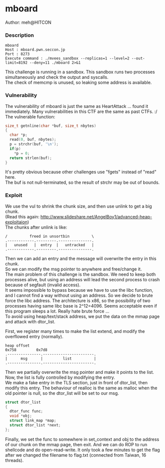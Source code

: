 # mboard

Author: meh@HITCON  

### Description  
```
mboard
Host : mboard.pwn.seccon.jp
Port : 8273
Execute command : ./mvees_sandbox --replicas=1 --level=2 --out-limit=8192 --deny=11 ./mboard 2>&1
```
This challenge is running in a sandbox. This sandbox runs two processes simultaneously and check the output and syscalls.  
The check of memcmp is unused, so leaking some address is available.  

### Vulnerability  

The vulnerability of mboard is just the same as HeartAttack ... found it immediately. Many vulnerabilities in this CTF are the same as past CTFs. :/  
The vulnerable function:
```c
size_t getnline(char *buf, size_t nbytes)
{
  char *p;
  read(0, buf, nbytes);
  p = strchr(buf, '\n');
  if(p)
    *p = 0;
  return strlen(buf);
}
```
It's pretty obvious because other challenges use "fgets" instead of "read" here.  
The buf is not null-terminated, so the result of strchr may be out of bounds.  

### Exploit  

We use the vul to shrink the chunk size, and then use unlink to get a big chunk.  
(Read this again: http://www.slideshare.net/AngelBoy1/advanced-heap-exploitaion)  
The chunks after unlink is like:  
```  
/          freed in unsortbin          \
.------------.---------.---------------.
|   unused   |  entry  |   untracked   |
.------------.---------.---------------.
```  
Then we can add an entry and the message will overwrite the entry in this chunk.  
So we can modify the msg pointer to anywhere and free/change it.  
The main problem of this challenge is the sandbox. We need to keep both processes alive, but using an address will lead the second process to crash because of segfault (invalid access).  
It seems impossible to bypass because we have to use the libc function, and I cannot find a way without using an address. So we decide to brute force the libc address. The architecture is x86, so the possibility of two processes having same libc base is 2^12=4096. Seems acceptable even if this program sleeps a lot. Really hate brute force ...  
To avoid using heap/text/stack address, we put the data on the mmap page and attack with dtor_list.  

First, we register many times to make the list extend, and modify the overflowed entry (normally).  
```  
heap offset
0x758         0x7d8 
.---------------.-----------------------.
|      msg      |         list          |
.---------------.-----------------------.
```  
Then we partially overwrite the msg pointer and make it points to the list. Now, the list is fully controlled by modifying the entry.  
We make a fake entry in the TLS section, just in front of dtor_list, then modify this entry. The behaviour of realloc is the same as malloc when the old pointer is null, so the dtor_list will be set to our msg.  
```c
struct dtor_list
{
  dtor_func func;
  void *obj;
  struct link_map *map;
  struct dtor_list *next;
};
```
Finally, we set the func to somewhere in set_context and obj to the address of our chunk on the mmap page, then exit. And we can do ROP to run shellcode and do open-read-write. It only took a few minutes to get the flag after we changed the filename to flag.txt (connected from Taiwan, 16 threads).  
